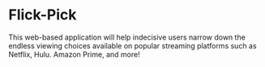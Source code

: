 # Flick-Pick
This web-based application will help indecisive users narrow down the endless viewing choices available on popular streaming platforms such as Netflix, Hulu. Amazon Prime, and more!
